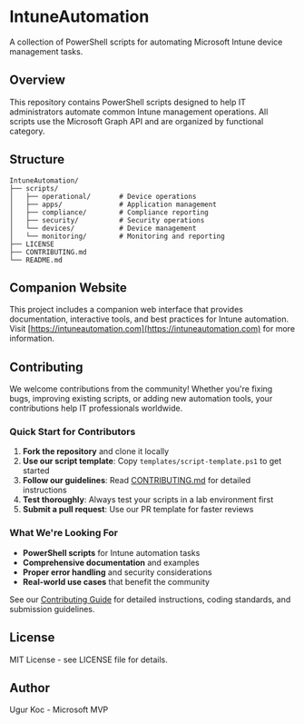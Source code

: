 # IntuneAutomation

A collection of PowerShell scripts for automating Microsoft Intune device management tasks.

## Overview

This repository contains PowerShell scripts designed to help IT administrators automate common Intune management operations. All scripts use the Microsoft Graph API and are organized by functional category.

## Structure

```
IntuneAutomation/
├── scripts/
│   ├── operational/       # Device operations
│   ├── apps/              # Application management
│   ├── compliance/        # Compliance reporting
│   ├── security/          # Security operations
│   └── devices/           # Device management
│   └── monitoring/        # Monitoring and reporting
├── LICENSE
├── CONTRIBUTING.md
└── README.md
```

## Companion Website

This project includes a companion web interface that provides documentation, interactive tools, and best practices for Intune automation. Visit [https://intuneautomation.com](https://intuneautomation.com) for more information.

## Contributing

We welcome contributions from the community! Whether you're fixing bugs, improving existing scripts, or adding new automation tools, your contributions help IT professionals worldwide.

### Quick Start for Contributors

1. **Fork the repository** and clone it locally
2. **Use our script template**: Copy `templates/script-template.ps1` to get started
3. **Follow our guidelines**: Read [CONTRIBUTING.md](CONTRIBUTING.md) for detailed instructions
4. **Test thoroughly**: Always test your scripts in a lab environment first
5. **Submit a pull request**: Use our PR template for faster reviews

### What We're Looking For

- **PowerShell scripts** for Intune automation tasks
- **Comprehensive documentation** and examples
- **Proper error handling** and security considerations
- **Real-world use cases** that benefit the community

See our [Contributing Guide](CONTRIBUTING.md) for detailed instructions, coding standards, and submission guidelines.

## License

MIT License - see LICENSE file for details.

## Author

Ugur Koc - Microsoft MVP
